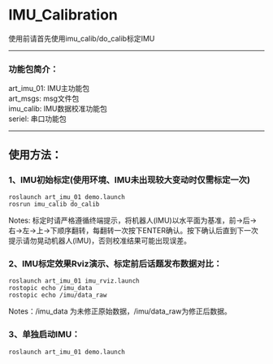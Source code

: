 # IMU_Calibration

使用前请首先使用imu_calib/do_calib标定IMU  

-----
### 功能包简介：
art_imu_01: IMU主功能包     
art_msgs: msg文件包    
imu_calib: IMU数据校准功能包   
seriel: 串口功能包   

-----
## 使用方法：
### 1、IMU初始标定(使用环境、IMU未出现较大变动时仅需标定一次)  
    roslaunch art_imu_01 demo.launch
    rosrun imu_calib do_calib
Notes:
    标定时请严格遵循终端提示，将机器人(IMU)以水平面为基准，前->后->右->左->上->下顺序翻转，每翻转一次按下ENTER确认。按下确认后直到下一次提示请勿晃动机器人(IMU)，否则校准结果可能出现误差。

### 2、IMU标定效果Rviz演示、标定前后话题发布数据对比：
    roslaunch art_imu_01 imu_rviz.launch    
    rostopic echo /imu_data
    rostopic echo /imu/data_raw
Notes：/imu_data 为未修正原始数据，/imu/data_raw为修正后数据。

### 3、单独启动IMU：
    roslaunch art_imu_01 demo.launch
